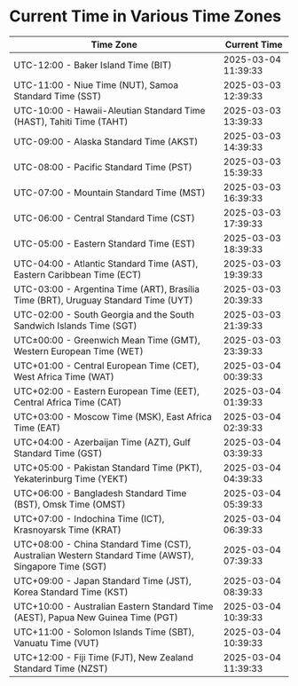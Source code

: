 # Current Time in Various Time Zones

| Time Zone | Current Time |
|-----------|--------------|
| UTC-12:00 - Baker Island Time (BIT) | 2025-03-04 11:39:33 |
| UTC-11:00 - Niue Time (NUT), Samoa Standard Time (SST) | 2025-03-03 12:39:33 |
| UTC-10:00 - Hawaii-Aleutian Standard Time (HAST), Tahiti Time (TAHT) | 2025-03-03 13:39:33 |
| UTC-09:00 - Alaska Standard Time (AKST) | 2025-03-03 14:39:33 |
| UTC-08:00 - Pacific Standard Time (PST) | 2025-03-03 15:39:33 |
| UTC-07:00 - Mountain Standard Time (MST) | 2025-03-03 16:39:33 |
| UTC-06:00 - Central Standard Time (CST) | 2025-03-03 17:39:33 |
| UTC-05:00 - Eastern Standard Time (EST) | 2025-03-03 18:39:33 |
| UTC-04:00 - Atlantic Standard Time (AST), Eastern Caribbean Time (ECT) | 2025-03-03 19:39:33 |
| UTC-03:00 - Argentina Time (ART), Brasília Time (BRT), Uruguay Standard Time (UYT) | 2025-03-03 20:39:33 |
| UTC-02:00 - South Georgia and the South Sandwich Islands Time (SGT) | 2025-03-03 21:39:33 |
| UTC±00:00 - Greenwich Mean Time (GMT), Western European Time (WET) | 2025-03-03 23:39:33 |
| UTC+01:00 - Central European Time (CET), West Africa Time (WAT) | 2025-03-04 00:39:33 |
| UTC+02:00 - Eastern European Time (EET), Central Africa Time (CAT) | 2025-03-04 01:39:33 |
| UTC+03:00 - Moscow Time (MSK), East Africa Time (EAT) | 2025-03-04 02:39:33 |
| UTC+04:00 - Azerbaijan Time (AZT), Gulf Standard Time (GST) | 2025-03-04 03:39:33 |
| UTC+05:00 - Pakistan Standard Time (PKT), Yekaterinburg Time (YEKT) | 2025-03-04 04:39:33 |
| UTC+06:00 - Bangladesh Standard Time (BST), Omsk Time (OMST) | 2025-03-04 05:39:33 |
| UTC+07:00 - Indochina Time (ICT), Krasnoyarsk Time (KRAT) | 2025-03-04 06:39:33 |
| UTC+08:00 - China Standard Time (CST), Australian Western Standard Time (AWST), Singapore Time (SGT) | 2025-03-04 07:39:33 |
| UTC+09:00 - Japan Standard Time (JST), Korea Standard Time (KST) | 2025-03-04 08:39:33 |
| UTC+10:00 - Australian Eastern Standard Time (AEST), Papua New Guinea Time (PGT) | 2025-03-04 10:39:33 |
| UTC+11:00 - Solomon Islands Time (SBT), Vanuatu Time (VUT) | 2025-03-04 10:39:33 |
| UTC+12:00 - Fiji Time (FJT), New Zealand Standard Time (NZST) | 2025-03-04 11:39:33 |

